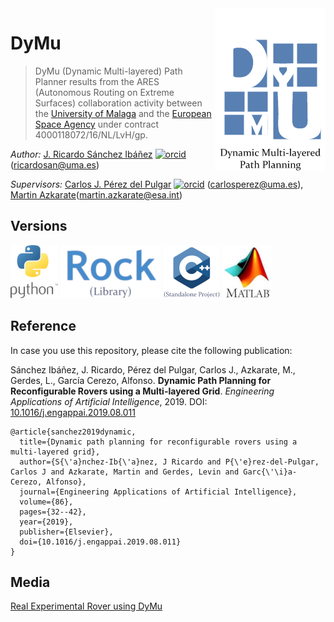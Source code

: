 <img src="docs/media/DyMuLogo.png" align="right" />

# DyMu
>DyMu (Dynamic Multi-layered) Path Planner results from the ARES (Autonomous Routing on Extreme Surfaces) collaboration activity between the [University of Malaga](https://www.uma.es/robotics-and-mechatronics/info/107542/robotica-espacial/) and the [European Space Agency](https://www.esa.int/Enabling_Support/Space_Engineering_Technology/Planetary_Robotics_Laboratory) under contract 4000118072/16/NL/LvH/gp.

*Author:* [J. Ricardo Sánchez Ibáñez](https://github.com/JRicardoSan) [![orcid](https://orcid.org/sites/default/files/images/orcid_16x16.png)](https://orcid.org/0000-0002-5130-3808) (ricardosan@uma.es)

*Supervisors:* [Carlos J. Pérez del Pulgar](https://github.com/carlibiri) [![orcid](https://orcid.org/sites/default/files/images/orcid_16x16.png)](https://orcid.org/0000-0001-5819-8310) (carlosperez@uma.es), [Martin Azkarate](https://github.com/martinazkarate)(martin.azkarate@esa.int)

## Versions

[![pythonlogo](https://github.com/spaceuma/ARES-DyMu_python/blob/master/docs/media/PythonLogo.jpg)](https://github.com/spaceuma/ARES-DyMu_python)
[![rocklogo](https://github.com/spaceuma/ARES-DyMu_python/blob/master/docs/media/RockLogoLib.png)](https://github.com/esa-prl/planning-path_planning)
[![cpluslogo](https://github.com/spaceuma/ARES-DyMu_python/blob/master/docs/media/CPlusPlusLogo.png)](https://github.com/esa-prl/planning-path_planning)
[![matlablogo](https://github.com/spaceuma/ARES-DyMu_python/blob/master/docs/media/MatlabLogo.jpg)](https://github.com/spaceuma/ARES-DyMu_matlab)
  
## Reference

In case you use this repository, please cite the following publication:

Sánchez Ibáñez, J. Ricardo, Pérez del Pulgar, Carlos J., Azkarate, M., Gerdes, L., García Cerezo, Alfonso. **Dynamic Path Planning for Reconfigurable Rovers using a Multi-layered Grid**. *Engineering Applications of Artificial Intelligence*, 2019. DOI: [10.1016/j.engappai.2019.08.011](https://doi.org/10.1016/j.engappai.2019.08.011)

```
@article{sanchez2019dynamic,
  title={Dynamic path planning for reconfigurable rovers using a multi-layered grid},
  author={S{\'a}nchez-Ib{\'a}nez, J Ricardo and P{\'e}rez-del-Pulgar, Carlos J and Azkarate, Martin and Gerdes, Levin and Garc{\'\i}a-Cerezo, Alfonso},
  journal={Engineering Applications of Artificial Intelligence},
  volume={86},
  pages={32--42},
  year={2019},
  publisher={Elsevier},
  doi={10.1016/j.engappai.2019.08.011}
}
```

## Media

[Real Experimental Rover using DyMu](https://youtu.be/X4mihNTEVGw)


